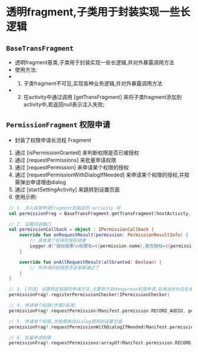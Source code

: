 # 透明fragment,子类用于封装实现一些长逻辑

## `BaseTransFragment`
 * 透明fragment基类,子类用于封装实现一些长逻辑,并对外暴露调用方法
 * 使用方法:
 * 1. 子类fragment不可见,实现各种业务逻辑,并对外暴露调用方法
 * 2. 在activity中通过调用 [getTransFragment] 来将子类fragment添加到activity中,若返回null表示注入失败;

 ## `PermissionFragment` 权限申请
 * 封装了权限申请长流程 Fragment
1. 通过 [isPermissionGranted] 来判断权限是否已被授权
2. 通过 [requestPermissions] 来批量申请权限
3. 通过 [requestPermission] 来申请某个权限的授权
4. 通过 [requestPermissionWithDialogIfNeeded] 来申请某个权限的授权,并按需弹出申请理由dialog
5. 通过 [startSettingActivity] 来跳转到设置页面
6. 使用示例:
```kotlin
 // 1. 注入权限申请fragment到指定的 activity 中
 val permissionFrag = BaseTransFragment.getTransFragment(hostActivity, "permission_tag", PermissionFragment())

 // 2. 设置回调接口
 val permissionCallback = object : IPermissionCallback {
     override fun onRequestResult(permission: PermissionResultInfo) {
         // 具体某个权限的授权结果
         Logger.d("授权结果\n权限名=${permission.name},是否授权=${permission.granted},是否可再弹出系统权限框=${permission.shouldShowRequestPermissionRationale}")
     }

     override fun onAllRequestResult(allGranted: Boolean) {
         // 所申请的权限是否全部都通过了
     }
 }

 // 3. [可选] 设置特定权限的申请方法,主要用于非dangerous权限申请,如电池优化白名单
 permissionFrag?.registerPermissionChecker(IPermissionChecker)

 // 4. 申请单个权限(步骤3有效)
 permissionFrag?.requestPermission(Manifest.permission.RECORD_AUDIO, permissionCallback)

 // 5. 申请单个权限,并按需弹出dialog跳转到设置页面
 permissionFrag?.requestPermissionWithDialogIfNeeded(Manifest.permission.RECORD_AUDIO, "缺少录音权限", "请点击确定按钮到设置页面开启权限", permissionCallback)

 // 6. 批量申请权限
 permissionFrag?.requestPermissions(arrayOf(Manifest.permission.RECORD_AUDIO, Manifest.permission.CAMERA), permissionCallback)
 ```